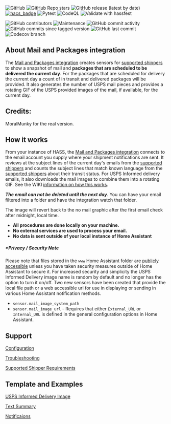 ![GitHub](https://img.shields.io/github/license/Dojh342/Home-Assistant-Mail-And-Packages)
![GitHub Repo stars](https://img.shields.io/github/stars/Dojh342/Home-Assistant-Mail-And-Packages)
![GitHub release (latest by date)](https://img.shields.io/github/v/release/Dojh342/Home-Assistant-Mail-And-Packages)
[![hacs_badge](https://img.shields.io/badge/HACS-Default-orange.svg)](https://github.com/hacs/integration)
![Pytest](https://github.com/Dojh342/Home-Assistant-Mail-And-Packages/workflows/Pytest/badge.svg?branch=master)
![CodeQL](https://github.com/Dojh342/Home-Assistant-Mail-And-Packages/workflows/CodeQL/badge.svg?branch=master)
![Validate with hassfest](https://github.com/Dojh342/Home-Assistant-Mail-And-Packages/workflows/Validate%20with%20hassfest/badge.svg?branch=main)

![GitHub contributors](https://img.shields.io/github/contributors/Dojh342/Home-Assistant-Mail-And-Packages)
![Maintenance](https://img.shields.io/maintenance/yes/2022)
![GitHub commit activity](https://img.shields.io/github/commit-activity/y/Dojh342/Home-Assistant-Mail-And-Packages)
![GitHub commits since tagged version](https://img.shields.io/github/commits-since/Dojh342/Home-Assistant-Mail-And-Packages/0.3.3-2/dev)
![GitHub last commit](https://img.shields.io/github/last-commit/Dojh342/Home-Assistant-Mail-And-Packages/dev)
![Codecov branch](https://img.shields.io/codecov/c/github/Dojh342/Home-Assistant-Mail-And-Packages/master)

## About Mail and Packages integration

The [Mail and Packages integration](https://github.com/Dojh342/Home-Assistant-Mail-And-Packages) creates sensors for [supported shippers](https://github.com/Dojh342/Home-Assistant-Mail-And-Packages/wiki/Supported-Shipper-Requirements) to show a snapshot of mail and **packages that are scheduled to be delivered the current day**. For the packages that are scheduled for delivery the current day a count of in transit and delivered packages will be provided. It also generates the number of USPS mail pieces and provides a rotating GIF of the USPS provided images of the mail, if available, for the current day.

## Credits:

MoralMunky for the real version.

## How it works

From your instance of HASS, the [Mail and Packages integration](https://github.com/Dojh342/Home-Assistant-Mail-And-Packages) connects to the email account you supply where your shipment notifications are sent. It reviews at the subject lines of the current day's emails from the [supported shippers](https://github.com/Dojh342/Home-Assistant-Mail-And-Packages/wiki/Supported-Shipper-Requirements) and counts the subject lines that match known language from the [supported shippers](https://github.com/Dojh342/Home-Assistant-Mail-And-Packages/wiki/Supported-Shipper-Requirements) about their transit status. For USPS Informed delivery emails, it also downloads the mail images to combine them into a rotating GIF. 
See the WIKI [information on how this works](https://github.com/Dojh342/Home-Assistant-Mail-And-Packages/wiki).

_**The email can not be deleted until the next day**_. You can have your email filtered into a folder and have the integration watch that folder.

The image will revert back to the no mail graphic after the first email check after midnight, local time.

* **All procedures are done locally on your machine.**
* **No external services are used to process your email.**
* **No data is sent outside of your local instance of Home Assistant**

##### *Privacy / Security Note
Please note that files stored in the `www` Home Assistant folder are [publicly accessible](https://www.home-assistant.io/integrations/http/#hosting-files) unless you have taken security measures outside of Home Assistant to secure it. For increased security and simplicity the USPS Informed Delivery image name is random by default and no longer has the option to turn it on/off. Two new sensors have been created that provide the local file path or a web accessible url for use in displaying or sending in various Home Assistant notification methods.

* `sensor.mail_image_system_path`
* `sensor.mail_image_url` - Requires that either `External_URL` or `Internal_URL` is defined in the general configuration options in Home Assistant.

## Support
[Configuration](https://github.com/Dojh342/Home-Assistant-Mail-And-Packages/wiki/Configuration-and-Email-Settings)

[Troubleshooting](https://github.com/Dojh342/Home-Assistant-Mail-And-Packages/wiki/Troubleshooting)

[Supported Shipper Requirements](https://github.com/Dojh342/Home-Assistant-Mail-And-Packages/wiki/Supported-Shipper-Requirements)

## Template and Examples
[USPS Informed Delivery Image](https://github.com/Dojh342/Home-Assistant-Mail-And-Packages/wiki/USPS-Informed-Delivery-Image)

[Text Summary](https://github.com/Dojh342/Home-Assistant-Mail-And-Packages/wiki/Mail-Summary-Message)

[Notificaions](https://github.com/Dojh342/Home-Assistant-Mail-And-Packages/wiki/Notifications)
